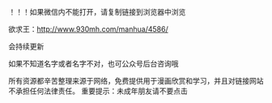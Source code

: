 ！！！如果微信内不能打开，请复制链接到浏览器中浏览

欲求王：http://www.930mh.com/manhua/4586/

会持续更新

如果不知道名字或者名字不对，也可公众号后台咨询哦

所有资源都辛苦整理来源于网络，免费提供用于漫画欣赏和学习，并且对链接网站不承担任何法律责任。 重要提示：未成年朋友请不要点击
